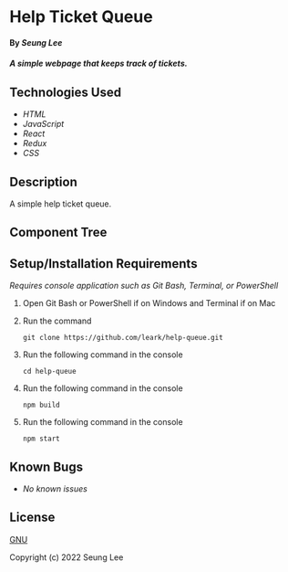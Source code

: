 # Help Ticket Queue

#### By _Seung Lee_

#### _A simple webpage that keeps track of tickets._

## Technologies Used

* _HTML_
* _JavaScript_
* _React_
* _Redux_
* _CSS_

## Description

A simple help ticket queue.

## Component Tree

## Setup/Installation Requirements
_Requires console application such as Git Bash, Terminal, or PowerShell_

1. Open Git Bash or PowerShell if on Windows and Terminal if on Mac
2. Run the command

    ``git clone https://github.com/leark/help-queue.git``

3. Run the following command in the console

    ``cd help-queue``

4. Run the following command in the console

    ``npm build``

5. Run the following command in the console

    ``npm start``

## Known Bugs

* _No known issues_

## License

[GNU](/LICENSE)

Copyright (c) 2022 Seung Lee